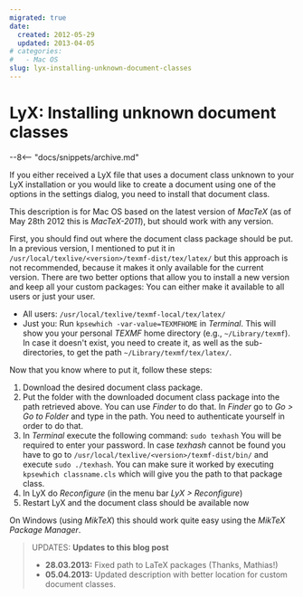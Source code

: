 ```yaml
---
migrated: true
date:
  created: 2012-05-29
  updated: 2013-04-05
# categories:
#   - Mac OS
slug: lyx-installing-unknown-document-classes
---
```

# LyX: Installing unknown document classes

--8<-- "docs/snippets/archive.md"

If you either received a LyX file that uses a document class unknown to your LyX installation or you would like to create a document using one of the options in the settings dialog, you need to install that document class.

This description is for Mac OS based on the latest version of _MacTeX_ (as of May 28th 2012 this is _MacTeX-2011_), but should work with any version.

<!-- more -->

First, you should find out where the document class package should be put.
In a previous version, I mentioned to put it in `/usr/local/texlive/<version>/texmf-dist/tex/latex/` but this approach is not recommended, because it makes it only available for the current version.
There are two better options that allow you to install a new version and keep all your custom packages:
You can either make it available to all users or just your user.

* All users: `/usr/local/texlive/texmf-local/tex/latex/`
* Just you: Run `kpsewhich -var-value=TEXMFHOME` in _Terminal_.
This will show you your personal _TEXMF_ home directory (e.g., `~/Library/texmf`).
In case it doesn't exist, you need to create it, as well as the sub-directories, to get the path `~/Library/texmf/tex/latex/`.

Now that you know where to put it, follow these steps:

1. Download the desired document class package.
2. Put the folder with the downloaded document class package into the path retrieved above.
   You can use _Finder_ to do that.
   In _Finder_ go to _Go > Go to Folder_ and type in the path.
   You need to authenticate yourself in order to do that.
3. In _Terminal_ execute the following command: `sudo texhash`
You will be required to enter your password.
In case _texhash_ cannot be found you have to go to `/usr/local/texlive/<version>/texmf-dist/bin/` and execute `sudo ./texhash`.
You can make sure it worked by executing `kpsewhich classname.cls` which will give you the path to that package class.
4. In LyX do _Reconfigure_ (in the menu bar _LyX > Reconfigure_)
5. Restart LyX and the document class should be available now

On Windows (using _MikTeX_) this should work quite easy using the _MikTeX Package Manager_.

> UPDATES: **Updates to this blog post**
>
> * **28.03.2013:** Fixed path to LaTeX packages (Thanks, Mathias!)
> * **05.04.2013:** Updated description with better location for custom document classes.
